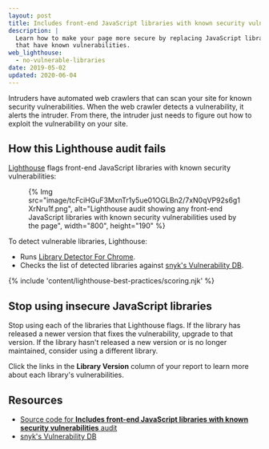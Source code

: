 ```yaml
---
layout: post
title: Includes front-end JavaScript libraries with known security vulnerabilities
description: |
  Learn how to make your page more secure by replacing JavaScript libraries
  that have known vulnerabilities.
web_lighthouse:
  - no-vulnerable-libraries
date: 2019-05-02
updated: 2020-06-04
---
```


Intruders have automated web crawlers that can scan your site
for known security vulnerabilities.
When the web crawler detects a vulnerability,
it alerts the intruder.
From there,
the intruder just needs to figure out how to exploit the vulnerability on your site.

## How this Lighthouse audit fails

[Lighthouse](https://developer.chrome.com/docs/lighthouse/overview/) flags front-end JavaScript libraries with known security vulnerabilities:

<figure>
  {% Img src="image/tcFciHGuF3MxnTr1y5ue01OGLBn2/7xN0qVP92s6g1XrNru1f.png", alt="Lighthouse audit showing any front-end JavaScript libraries with known security vulnerabilities used by the page", width="800", height="190" %}
</figure>

To detect vulnerable libraries, Lighthouse:

- Runs [Library Detector For Chrome](https://www.npmjs.com/package/js-library-detector).
- Checks the list of detected libraries against
[snyk's Vulnerability DB](https://snyk.io/vuln?packageManager=all).

{% include 'content/lighthouse-best-practices/scoring.njk' %}

## Stop using insecure JavaScript libraries

Stop using each of the libraries that Lighthouse flags.
If the library has released a newer version that fixes the vulnerability,
upgrade to that version.
If the library hasn't released a new version or is no longer maintained,
consider using a different library.

Click the links in the **Library Version** column of your report to learn more about
each library's vulnerabilities.

## Resources

- [Source code for **Includes front-end JavaScript libraries with known security vulnerabilities** audit](https://github.com/GoogleChrome/lighthouse/blob/master/core/audits/dobetterweb/no-vulnerable-libraries.js)
- [snyk's Vulnerability DB](https://snyk.io/vuln?packageManager=all)
